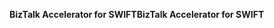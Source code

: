 <span data-ttu-id="32364-101">**BizTalk Accelerator for SWIFT**</span><span class="sxs-lookup"><span data-stu-id="32364-101">**BizTalk Accelerator for SWIFT**</span></span>